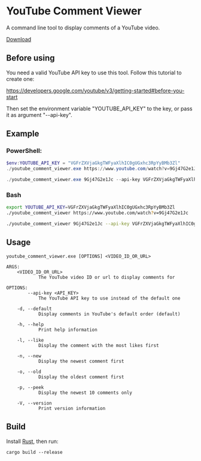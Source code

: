 # YouTube Comment Viewer

A command line tool to display comments of a YouTube video.

[Download](https://github.com/JasonWei512/youtube-comment-viewer-rs/releases/latest)


## Before using

You need a valid YouTube API key to use this tool. Follow this tutorial to create one: 

https://developers.google.com/youtube/v3/getting-started#before-you-start

Then set the environment variable "YOUTUBE_API_KEY" to the key, or pass it as argument "--api-key".


## Example

### PowerShell:

```PowerShell
$env:YOUTUBE_API_KEY = "VGFrZXVjaGkgTWFyaXlhIC0gUGxhc3RpYyBMb3Zl"
./youtube_comment_viewer.exe https://www.youtube.com/watch?v=9Gj47G2e1Jc
```

```PowerShell
./youtube_comment_viewer.exe 9Gj47G2e1Jc --api-key VGFrZXVjaGkgTWFyaXlhIC0gUGxhc3RpYyBMb3Zl
```

### Bash

```Bash
export YOUTUBE_API_KEY=VGFrZXVjaGkgTWFyaXlhIC0gUGxhc3RpYyBMb3Zl
./youtube_comment_viewer https://www.youtube.com/watch?v=9Gj47G2e1Jc
```

```Bash
./youtube_comment_viewer 9Gj47G2e1Jc --api-key VGFrZXVjaGkgTWFyaXlhIC0gUGxhc3RpYyBMb3Zl
```


## Usage

``` 
youtube_comment_viewer.exe [OPTIONS] <VIDEO_ID_OR_URL>

ARGS:
    <VIDEO_ID_OR_URL>
            The YouTube video ID or url to display comments for

OPTIONS:
        --api-key <API_KEY>
            The YouTube API key to use instead of the default one

    -d, --default
            Display comments in YouTube's default order (default)

    -h, --help
            Print help information

    -l, --like
            Display the comment with the most likes first

    -n, --new
            Display the newest comment first

    -o, --old
            Display the oldest comment first

    -p, --peek
            Display the newest 10 comments only

    -V, --version
            Print version information
```


## Build

Install [Rust](https://rustup.rs/), then run:

```
cargo build --release
```